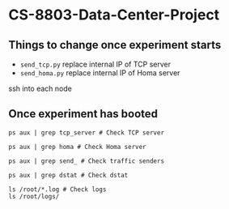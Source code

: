 # CS-8803-Data-Center-Project

## Things to change once experiment starts
- `send_tcp.py` replace internal IP of TCP server
- `send_homa.py` replace internal IP of Homa server

ssh into each node

## Once experiment has booted
```
ps aux | grep tcp_server # Check TCP server

ps aux | grep homa # Check Homa server

ps aux | grep send_ # Check traffic senders

ps aux | grep dstat # Check dstat

ls /root/*.log # Check logs
ls /root/logs/
```
